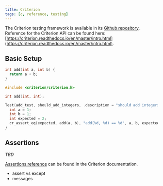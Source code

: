 ```yaml
---
title: Criterion
tags: [c, reference, testing]
---
```


The Criterion testing framework is available in its [Github repository](https://github.com/Snaipe/Criterion). Reference for the Criterion API can be found here: [https://criterion.readthedocs.io/en/master/intro.html](https://criterion.readthedocs.io/en/master/intro.html).

## Basic Setup

```c
int add(int a, int b) {
  return a + b;
}
```

```c
#include <criterion/criterion.h>

int add(int, int);

Test(add_test, should_add_integers, .description = "should add integers") {
  int a = 1;
  int b = 1;
  int expected = 2;
  cr_assert_eq(expected, add(a, b), "add(%d, %d) == %d", a, b, expected);
}
```

## Assertions

_TBD_

[Assertions reference](https://criterion.readthedocs.io/en/master/assert.html) can be found in the Criterion documentation.

- assert vs except
- messages

<!--
TODO: Finish this reference
TODO: Add tutorial and link to it
TODO: Add any recipes and link to them
-->
